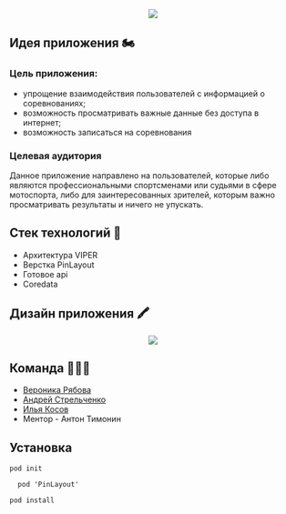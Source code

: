 <p align="center">

  <img src="https://user-images.githubusercontent.com/70639339/201040636-92ea3c74-ad50-43ad-ba78-c5b5d06ef61f.svg">

</p>

<h2> Идея приложения &#127949</h2>
<h3> Цель приложения: </h3>

- упрощение взаимодействия пользователей с информацией о соревнованиях; 
- возможность просматривать важные данные без доступа в интернет;
- возможность записаться на соревнования

<h3> Целевая аудитория </h3>

Данное приложение направлено на пользователей, которые либо являются профессиональными спортсменами или судьями в сфере мотоспорта, либо для заинтересованных зрителей, которым важно просматривать результаты и ничего не упускать.

<h2> Стек технологий &#129327</h2>

- Архитектура VIPER
- Верстка PinLayout
- Готовое api
- Coredata

<h2> Дизайн приложения &#128397 </h2>

<p align="center">
  <img src="https://user-images.githubusercontent.com/70639339/201046260-9be0d601-01ed-416b-953e-21fc01422ad8.svg">
</p>

<h2> Команда &#128104;&#8205;&#128104;&#8205;&#128103;</h2>

- [Вероника Рябова](https://github.com/nika-rvv)
- [Андрей Стрельченко](https://github.com/strandmoscow)
- [Илья Косов](https://github.com/Flatty11)
- Ментор - Антон Тимонин

<h2> Установка </h2>


```
pod init 
```
```
  pod 'PinLayout'
```

```
pod install
```
